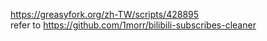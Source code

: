 https://greasyfork.org/zh-TW/scripts/428895 <br>
refer to https://github.com/1morr/bilibili-subscribes-cleaner
